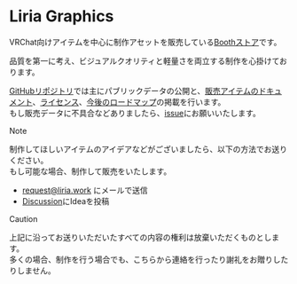 # Liria Graphics
VRChat向けアイテムを中心に制作アセットを販売している[Boothストア](https://eicosapenta.booth.pm)です。

品質を第一に考え、ビジュアルクオリティと軽量さを両立する制作を心掛けております。

[GitHubリポジトリ](https://github.com/Liria-works/liria_graphics)では主にパブリックデータの公開と、[販売アイテムのドキュメント](https://github.com/Liria-works/liria_graphics/wiki)、[ライセンス](https://github.com/Liria-works/liria_graphics/wiki/%E3%83%A9%E3%82%A4%E3%82%BB%E3%83%B3%E3%82%B9)、[今後のロードマップ](https://github.com/orgs/Liria-works/projects/1)の掲載を行います。  
もし販売データに不具合などありましたら、[issue](https://github.com/Liria-works/liria_graphics/issues)にお願いいたします。

> [!NOTE]
> 制作してほしいアイテムのアイデアなどがございましたら、以下の方法でお送りください。  
> もし可能な場合、制作して販売をいたします。
> - request@liria.work にメールで送信
> - [Discussion](https://github.com/orgs/Liria-works/discussions)にIdeaを投稿

> [!CAUTION]
> 上記に沿ってお送りいただいたすべての内容の権利は放棄いただくものとします。  
> 多くの場合、制作を行う場合でも、こちらから連絡を行ったり謝礼をお贈りしたりしません。
